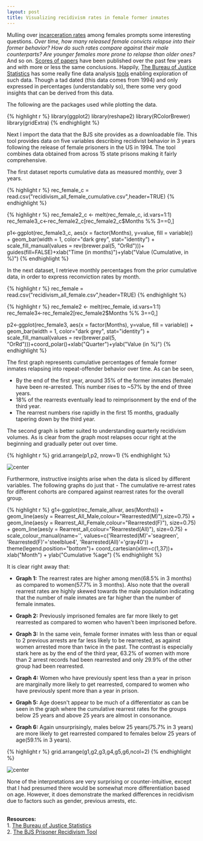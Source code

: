 ```yaml
---
layout: post
title: Visualizing recidivism rates in female former inmates
---
```



Mulling over [incarceration rates](https://en.wikipedia.org/wiki/Incarceration_in_the_United_States) among females prompts some interesting questions. *Over time, how many released female convicts relapse into their former behavior? How do such rates compare against their male counterparts? Are younger females more prone to relapse than older ones?* And so on.  [Scores of papers](https://www.google.com/?#q=recidivism+female+offenders) have been published over the past few years and with more or less the same conclusions. Happily, [The Bureau of Justice Statistics](http://www.bjs.gov/) has some really fine data analysis [tools](http://www.bjs.gov/index.cfm?ty=tp&tid=17) enabling exploration of such data. Though a tad dated (this data comes from 1994) and only expressed in percentages (understandably so), there some very good insights that can be derived from this data. 

The following are the packages used while plotting the data. 

{% highlight r %}
library(ggplot2)
library(reshape2)
library(RColorBrewer)
library(gridExtra)
{% endhighlight %}



Next I import the data that the BJS site provides as a downloadable file. This tool provides data on five variables describing recidivist behavior in 3 years following the release of female prisoners in the US in 1994. The tool combines data obtained from across 15 state prisons making it fairly comprehensive. 

The first dataset reports cumulative data as measured monthly, over 3 years. 

{% highlight r %}
rec_female_c = read.csv("recidivism_all_female_cumulative.csv",header=TRUE)
{% endhighlight %}


{% highlight r %}
rec_female2_c <- melt(rec_female_c, id.vars=1:1)
rec_female3_c<-rec_female2_c[rec_female2_c$Months %% 3==0,]

p1<-ggplot(rec_female3_c, aes(x = factor(Months), y=value, fill = variable)) +
    geom_bar(width = 1,  color="dark grey", stat="identity") + scale_fill_manual(values = rev(brewer.pal(5, "OrRd")))+ guides(fill=FALSE)+xlab("Time (in months)")+ylab("Value (Cumulative, in %)")
{% endhighlight %}



In the next dataset, I retrieve monthly percentages from the prior cumulative data, in order to express reconviction rates by month. 

{% highlight r %}
rec_female = read.csv("recidivism_all_female.csv",header=TRUE) 
{% endhighlight %}


{% highlight r %}
rec_female2 <- melt(rec_female, id.vars=1:1)
rec_female3<-rec_female2[rec_female2$Months %% 3==0,]

p2<-ggplot(rec_female3, aes(x = factor(Months), y=value, fill = variable)) +
  geom_bar(width = 1,  color="dark grey", stat="identity") + scale_fill_manual(values = rev(brewer.pal(5, "OrRd")))+coord_polar()+xlab("Quarter")+ylab("Value (in %)")
{% endhighlight %}

The first graph represents cumulative percentages of female former inmates relapsing  into repeat-offender behavior over time. As can be seen, 

  * By the end of the first year, around 35% of the former inmates (female) have been re-arrested. This number rises to ~57% by the end of three years. 
  * 18% of the rearrests eventually lead to reimprisonment by the end of the third year. 
  * The rearrest numbers rise rapidly in the first 15 months, gradually tapering down by the third year. 

The second graph is better suited to understanding quarterly recidivism volumes. As is clear from the graph most relapses occur right at the beginning and gradually peter out over time. 


{% highlight r %}
grid.arrange(p1,p2, nrow=1)
{% endhighlight %}


<img src="http://velavar.github.io/images/recidivism/unnamed-chunk-8-1.png" title="center" alt="center" style="display: block; margin: auto;" />



Furthermore, instructive insights arise when the data is sliced by different variables. The following graphs do just that - The cumulative re-arrest rates for different cohorts are compared against rearrest rates for the overall group.  


{% highlight r %}
g1<-ggplot(rec_female_allvar, aes(Months)) + 
  geom_line(aes(y = Rearrest_All_Male,colour="Rearrested(M)"),size=0.75) +           
  geom_line(aes(y = Rearrest_All_Female,colour="Rearrested(F)"),  size=0.75) +
  geom_line(aes(y = Rearrest_all,colour="Rearrested(All)"),  size=0.75) +    
  scale_colour_manual(name='', values=c('Rearrested(M)'='seagreen', 'Rearrested(F)'='steelblue4', 'Rearrested(All)'='gray40')) +    
  theme(legend.position="bottom")+
  coord_cartesian(xlim=c(1,37))+
  xlab("Month") + ylab("Cumulative %age")
{% endhighlight %}

It is clear right away that: 

  - **Graph 1:** The rearrest rates are higher among men(68.5% in 3 months) as compared to women(57.7% in 3 months). Also note that the overall rearrest rates are highly skewed towards the male population indicating that the number of male inmates are far higher than the number of female inmates. 

  - **Graph 2:** Previously imprisoned females are far more likely to get rearrested as compared to women who haven't been imprisoned before. 
  
  - **Graph 3:** In the same vein, female former inmates with less than or equal to 2 previous arrests are far less likely to be rearrested, as against women arrested more than twice in the past. The contrast is especially stark here as by the end of the third year, 63.2% of women with more than 2 arrest records had been rearrested and only 29.9% of the other group had been rearrested. 
  
  - **Graph 4:** Women who have previously spent less than a year in prison are marginally more likely to get rearrested, compared to women who have previously spent more than a year in prison. 
  
  - **Graph 5:** Age doesn't appear to be much of a differentiator as can be seen in the graph where the cumulative rearrest rates for the groups below 25 years and above 25 years are almost in consonance.
  
  - **Graph 6:** Again unsurprisingly, males below 25 years(75.7% in 3 years) are more likely to get rearrested compared to females below 25 years of age(59.1% in 3 years). 
  



{% highlight r %}
grid.arrange(g1,g2,g3,g4,g5,g6,ncol=2)
{% endhighlight %}

<img src="http://velavar.github.io/images/recidivism/unnamed-chunk-12-1.png" title="center" alt="center" style="display: block; margin: auto;" />

None of the interpretations are very surprising or counter-intuitive, except that I had presumed there would be somewhat more differentiation based on age. However, it does demonstrate the marked differences in recidivism due to factors such as gender,  previous arrests, etc.

<br>**Resources:**
<br>1. [The Bureau of Justice Statistics](http://www.bjs.gov/)
<br>2. [The BJS Prisoner Recidivism Tool](http://www.bjs.gov/index.cfm?ty=datool&surl=/recidivism/index.cfm#)
